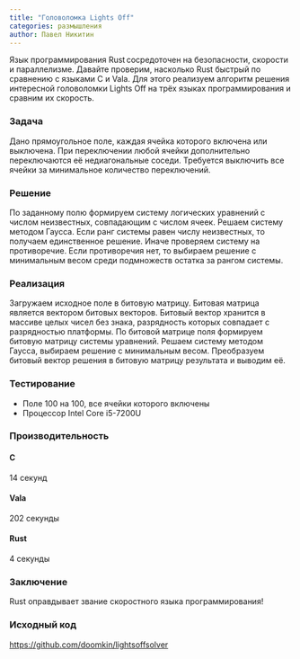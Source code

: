 ```yaml
---
title: "Головоломка Lights Off"
categories: размышления
author: Павел Никитин
---
```


Язык программирования Rust сосредоточен на безопасности, скорости и параллелизме. Давайте проверим, насколько Rust быстрый по сравнению с языками C и Vala. Для этого реализуем алгоритм решения интересной головоломки Lights Off на трёх языках программирования и сравним их скорость.

### Задача
Дано прямоугольное поле, каждая ячейка которого включена или выключена. При переключении любой ячейки дополнительно переключаются её недиагональные соседи. Требуется выключить все ячейки за минимальное количество переключений.

### Решение
По заданному полю формируем систему логических уравнений с числом неизвестных, совпадающим с числом ячеек. Решаем систему методом Гаусса. Если ранг системы равен числу неизвестных, то получаем единственное решение. Иначе проверяем систему на противоречие. Если противоречия нет, то выбираем решение с минимальным весом среди подмножеств остатка за рангом системы.

### Реализация
Загружаем исходное поле в битовую матрицу. Битовая матрица является вектором битовых векторов. Битовый вектор хранится в массиве целых чисел без знака, разрядность которых совпадает с разрядностью платформы. По битовой матрице поля формируем битовую матрицу системы уравнений. Решаем систему методом Гаусса, выбираем решение с минимальным весом. Преобразуем битовый вектор решения в битовую матрицу результата и выводим её.

### Тестирование
* Поле 100 на 100, все ячейки которого включены
* Процессор Intel Core i5-7200U

### Производительность
#### С
14 секунд
#### Vala
202 секунды
#### Rust
4 секунды

### Заключение
Rust оправдывает звание скоростного языка программирования!

### Исходный код
https://github.com/doomkin/lightsoffsolver
